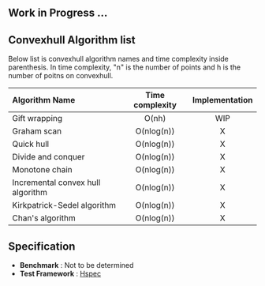 ## Work in Progress ...

## Convexhull Algorithm list

Below list is convexhull algorithm names and time complexity inside parenthesis.
In time complexity, "n" is the number of points and h is the number of poitns on convexhull.

| Algorithm Name                    | Time complexity | Implementation |
|:----------------------------------|:---------------:|:--------------:|
| Gift wrapping                     | O(nh)           | WIP            |
| Graham scan                       | O(nlog(n))      | X              |
| Quick hull                        | O(nlog(n))      | X              |
| Divide and conquer                | O(nlog(n))      | X              |
| Monotone chain                    | O(nlog(n))      | X              |
| Incremental convex hull algorithm | O(nlog(n))      | X              |
| Kirkpatrick-Sedel algorithm       | O(nlog(n))      | X              |
| Chan's algorithm                  | O(nlog(n))      | X              |

## Specification

- **Benchmark** : Not to be determined
- **Test Framework** : [Hspec](http://hspec.github.io/)

